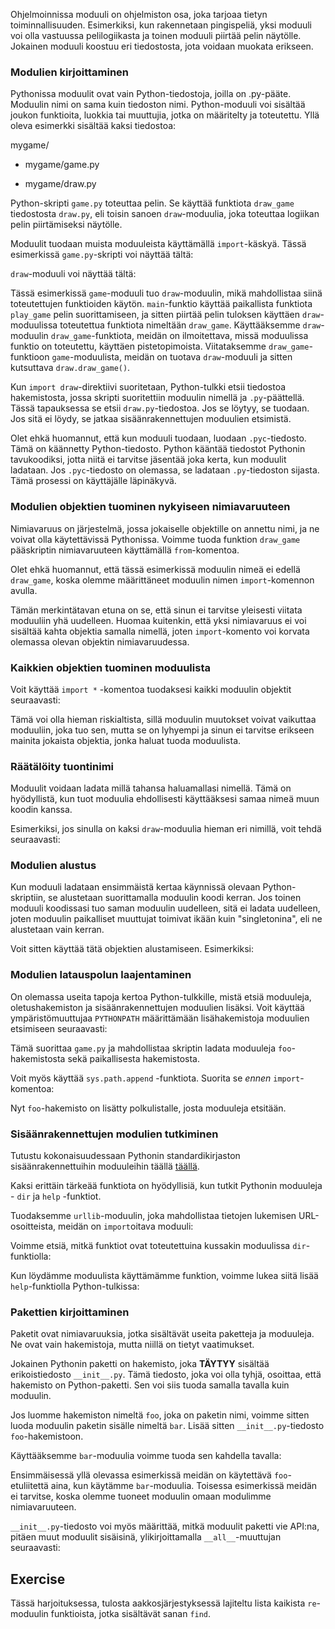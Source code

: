 Ohjelmoinnissa moduuli on ohjelmiston osa, joka tarjoaa tietyn toiminnallisuuden. 
Esimerkiksi, kun rakennetaan pingispeliä, yksi moduuli voi olla vastuussa pelilogiikasta ja 
toinen moduuli piirtää pelin näytölle. Jokainen moduuli koostuu eri tiedostosta, jota voidaan muokata erikseen.

### Modulien kirjoittaminen

Pythonissa moduulit ovat vain Python-tiedostoja, joilla on .py-pääte. Moduulin nimi on sama kuin tiedoston nimi.
Python-moduuli voi sisältää joukon funktioita, luokkia tai muuttujia, jotka on määritelty ja toteutettu.
Yllä oleva esimerkki sisältää kaksi tiedostoa:

mygame/

- mygame/game.py

- mygame/draw.py

Python-skripti `game.py` toteuttaa pelin. Se käyttää funktiota `draw_game` tiedostosta `draw.py`,
eli toisin sanoen `draw`-moduulia, joka toteuttaa logiikan pelin piirtämiseksi näytölle.

Moduulit tuodaan muista moduuleista käyttämällä `import`-käskyä. Tässä esimerkissä `game.py`-skripti voi
näyttää tältä:

`draw`-moduuli voi näyttää tältä:

Tässä esimerkissä `game`-moduuli tuo `draw`-moduulin, mikä mahdollistaa siinä toteutettujen funktioiden käytön.
`main`-funktio käyttää paikallista funktiota `play_game` pelin suorittamiseen, ja sitten 
piirtää pelin tuloksen käyttäen `draw`-moduulissa toteutettua funktiota nimeltään `draw_game`. 
Käyttääksemme `draw`-moduulin `draw_game`-funktiota, meidän on ilmoitettava, missä moduulissa funktio on
toteutettu, käyttäen pistetopimoista. Viitataksemme `draw_game`-funktioon `game`-moduulista,
meidän on tuotava `draw`-moduuli ja sitten kutsuttava `draw.draw_game()`.

Kun `import draw`-direktiivi suoritetaan, Python-tulkki etsii tiedostoa hakemistosta, jossa skripti suoritettiin moduulin nimellä ja `.py`-päättellä. Tässä tapauksessa se etsii `draw.py`-tiedostoa. Jos se löytyy, se tuodaan. Jos sitä ei löydy, se jatkaa sisäänrakennettujen moduulien etsimistä.

Olet ehkä huomannut, että kun moduuli tuodaan, luodaan `.pyc`-tiedosto. Tämä on käännetty Python-tiedosto. 
Python kääntää tiedostot Pythonin tavukoodiksi, jotta niitä ei tarvitse jäsentää joka kerta, kun moduulit ladataan. Jos `.pyc`-tiedosto on olemassa, se ladataan `.py`-tiedoston sijasta. Tämä prosessi on käyttäjälle läpinäkyvä.

### Modulien objektien tuominen nykyiseen nimiavaruuteen

Nimiavaruus on järjestelmä, jossa jokaiselle objektille on annettu nimi, ja ne voivat olla käytettävissä Pythonissa. Voimme tuoda funktion `draw_game` pääskriptin nimiavaruuteen käyttämällä `from`-komentoa.

Olet ehkä huomannut, että tässä esimerkissä moduulin nimeä ei edellä `draw_game`, koska olemme määrittäneet moduulin nimen `import`-komennon avulla.

Tämän merkintätavan etuna on se, että sinun ei tarvitse yleisesti viitata moduuliin yhä uudelleen. Huomaa kuitenkin, että yksi nimiavaruus ei voi sisältää kahta objektia samalla nimellä, joten `import`-komento voi korvata olemassa olevan objektin nimiavaruudessa.

### Kaikkien objektien tuominen moduulista

Voit käyttää `import *` -komentoa tuodaksesi kaikki moduulin objektit seuraavasti:

Tämä voi olla hieman riskialtista, sillä moduulin muutokset voivat vaikuttaa moduuliin, joka tuo sen, mutta se on lyhyempi ja sinun ei tarvitse erikseen mainita jokaista objektia, jonka haluat tuoda moduulista.

### Räätälöity tuontinimi

Moduulit voidaan ladata millä tahansa haluamallasi nimellä. Tämä on hyödyllistä, kun tuot moduulia ehdollisesti käyttääksesi samaa nimeä muun koodin kanssa. 

Esimerkiksi, jos sinulla on kaksi `draw`-moduulia hieman eri nimillä, voit tehdä seuraavasti:

### Modulien alustus

Kun moduuli ladataan ensimmäistä kertaa käynnissä olevaan Python-skriptiin, se alustetaan suorittamalla moduulin koodi kerran. Jos toinen moduuli koodissasi tuo saman moduulin uudelleen, sitä ei ladata uudelleen, joten moduulin paikalliset muuttujat toimivat ikään kuin "singletonina", eli ne alustetaan vain kerran.

Voit sitten käyttää tätä objektien alustamiseen. 
Esimerkiksi:

### Modulien latauspolun laajentaminen

On olemassa useita tapoja kertoa Python-tulkkille, mistä etsiä moduuleja, oletushakemiston ja sisäänrakennettujen moduulien lisäksi. Voit käyttää ympäristömuuttujaa `PYTHONPATH` määrittämään lisähakemistoja moduulien etsimiseen seuraavasti:

Tämä suorittaa `game.py` ja mahdollistaa skriptin ladata moduuleja `foo`-hakemistosta sekä paikallisesta hakemistosta.

Voit myös käyttää `sys.path.append` -funktiota. Suorita se *ennen* `import`-komentoa:

Nyt `foo`-hakemisto on lisätty polkulistalle, josta moduuleja etsitään.

### Sisäänrakennettujen modulien tutkiminen

Tutustu kokonaisuudessaan Pythonin standardikirjaston sisäänrakennettuihin moduuleihin täällä [täällä](https://docs.python.org/3/library/).

Kaksi erittäin tärkeää funktiota on hyödyllisiä, kun tutkit Pythonin moduuleja - `dir` ja `help` -funktiot.

Tuodaksemme `urllib`-moduulin, joka mahdollistaa tietojen lukemisen URL-osoitteista, meidän on `import`oitava moduuli:

Voimme etsiä, mitkä funktiot ovat toteutettuina kussakin moduulissa `dir`-funktiolla:

Kun löydämme moduulista käyttämämme funktion, voimme lukea siitä lisää `help`-funktiolla Python-tulkissa:

### Pakettien kirjoittaminen

Paketit ovat nimiavaruuksia, jotka sisältävät useita paketteja ja moduuleja. Ne ovat vain hakemistoja, mutta niillä on tietyt vaatimukset.

Jokainen Pythonin paketti on hakemisto, joka **TÄYTYY** sisältää erikoistiedosto `__init__.py`. Tämä tiedosto, joka voi olla tyhjä, osoittaa, että hakemisto on Python-paketti. Sen voi siis tuoda samalla tavalla kuin moduulin.

Jos luomme hakemiston nimeltä `foo`, joka on paketin nimi, voimme sitten luoda moduulin paketin sisälle nimeltä `bar`. Lisää sitten `__init__.py`-tiedosto `foo`-hakemistoon.

Käyttääksemme `bar`-moduulia voimme tuoda sen kahdella tavalla:

Ensimmäisessä yllä olevassa esimerkissä meidän on käytettävä `foo`-etuliitettä aina, kun käytämme `bar`-moduulia. Toisessa esimerkissä meidän ei tarvitse, koska olemme tuoneet moduulin omaan modulimme nimiavaruuteen.

`__init__.py`-tiedosto voi myös määrittää, mitkä moduulit paketti vie API:na, pitäen muut moduulit sisäisinä, ylikirjoittamalla `__all__`-muuttujan seuraavasti:

Exercise
--------

Tässä harjoituksessa, tulosta aakkosjärjestyksessä lajiteltu lista kaikista `re`-moduulin funktioista, jotka sisältävät sanan `find`.